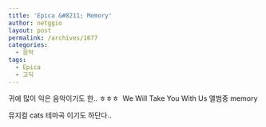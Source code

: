 ```yaml
---
title: 'Epica &#8211; Memory'
author: netggio
layout: post
permalink: /archives/1677
categories:
  - 음악
tags:
  - Epica
  - 고딕
---
```

  
  
귀에 많이 익은 음악이기도 한.. ㅎㅎㅎ&nbsp; We Will Take You With Us 앨범중 memory&nbsp;   
  
뮤지컬 cats 테마곡 이기도 하단다..&nbsp;